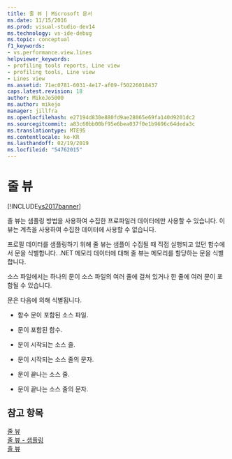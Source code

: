 ```yaml
---
title: 줄 뷰 | Microsoft 문서
ms.date: 11/15/2016
ms.prod: visual-studio-dev14
ms.technology: vs-ide-debug
ms.topic: conceptual
f1_keywords:
- vs.performance.view.lines
helpviewer_keywords:
- profiling tools reports, Line view
- profiling tools, Line view
- Lines view
ms.assetid: 71ec0781-6031-4e17-af09-f50226018437
caps.latest.revision: 18
author: MikeJo5000
ms.author: mikejo
manager: jillfra
ms.openlocfilehash: e27194d830e880fd9ae28065e69fa140d9201dc2
ms.sourcegitcommit: a83c60bb00bf95e6bea037f0e1b9696c64deda3c
ms.translationtype: MTE95
ms.contentlocale: ko-KR
ms.lasthandoff: 02/19/2019
ms.locfileid: "54762015"
---
```

# <a name="lines-view"></a>줄 뷰
[!INCLUDE[vs2017banner](../includes/vs2017banner.md)]

줄 뷰는 샘플링 방법을 사용하여 수집한 프로파일러 데이터에만 사용할 수 있습니다. 이 뷰는 계측을 사용하여 수집한 데이터에 사용할 수 없습니다.  
  
 프로필 데이터를 샘플링하기 위해 줄 뷰는 샘플이 수집될 때 직접 실행되고 있던 함수에서 문을 식별합니다. .NET 메모리 데이터에 대해 줄 뷰는 메모리를 할당하는 문을 식별합니다.  
  
 소스 파일에서는 하나의 문이 소스 파일의 여러 줄에 걸쳐 있거나 한 줄에 여러 문이 포함될 수 있습니다.  
  
 문은 다음에 의해 식별됩니다.  
  
-   함수 문이 포함된 소스 파일.  
  
-   문이 포함된 함수.  
  
-   문이 시작되는 소스 줄.  
  
-   문이 시작되는 소스 줄의 문자.  
  
-   문이 끝나는 소스 줄.  
  
-   문이 끝나는 소스 줄의 문자.  
  
## <a name="see-also"></a>참고 항목  
 [줄 뷰](../profiling/lines-view-sampling-data.md)   
 [줄 뷰 - 샘플링](../profiling/lines-view-dotnet-memory-sampling-data.md)   
 [줄 뷰](../profiling/lines-view-contention-data.md)
